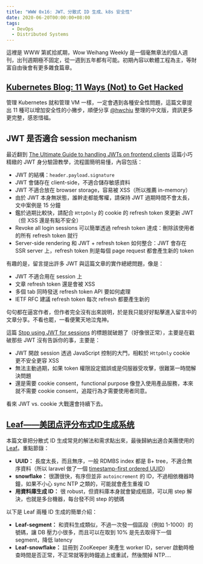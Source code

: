 ```yaml
---
title: "WWW 0x16: JWT、分散式 ID 生成、k8s 安全性"
date: 2020-06-20T00:00:00+08:00
tags:
  - DevOps
  - Distributed Systems
---
```


這裡是 WWW 第貳拾貳期，Wow Weihang Weekly 是一個毫無章法的個人週刊，出刊週期極不固定，從一週到五年都有可能。初期內容以軟體工程為主，等財富自由後會有更多雜食篇章。

## [Kubernetes Blog: 11 Ways (Not) to Get Hacked](https://kubernetes.io/blog/2018/07/18/11-ways-not-to-get-hacked/#11-run-a-service-mesh)

管理 Kubernetes 就和管理 VM 一樣，一定會遇到各種安全性問題，這篇文章提出 11 種可以增加安全性的小撇步，順便分享 [@hwchiu](https://www.hwchiu.com/k8s-security-11tips-i.html) 整理的中文版，資訊更多更完整，感恩惜福。

## JWT 是否適合 session mechanism

最近翻到 [The Ultimate Guide to handling JWTs on frontend clients](https://hasura.io/blog/best-practices-of-using-jwt-with-graphql/) 這篇小巧精緻的 JWT 身分驗證教學，流程圖簡明易懂，內容包括：

- JWT 的結構：`header.payload.signature`
- JWT 會儲存在 client-side，不適合儲存敏感資料
- JWT 不適合放在 browser storage，容易被 XSS（所以推薦 in-memory）
- 由於 JWT 本身無狀態，誰幹走都能奪權，請保持 JWT 過期時間不會太長，文中案例是 15 分鐘
- 鑑於過期比較快，請配合 `HttpOnly` 的 cookie 的 refresh token 來更新 JWT（但 XSS 還是有點不安全）
- Revoke all login sessions 可以簡單透過 refresh token 達成：刪除該使用者的所有 refresh token 就行
- Server-side rendering 和 JWT + refresh token 如何整合：JWT 會存在 SSR server 上，refresh token 則是每個 page request 都會產生新的 token

有趣的是，留言提出許多 JWT 與這篇文章的實作總總問題，像是：

- JWT 不適合用在 session 上
- 文章 refresh token 還是會被 XSS
- 多個 tab 同時發送 refresh token API 要如何處理
- IETF RFC 建議 refresh token 每次 refresh 都要產生新的

句句都在逼宮作者，但作者完全沒有出來說明，於是我只能好好點擊進入留言中的文章分享。不看也罷，一看便驚天地泣鬼神。

這篇 [Stop using JWT for sessions](http://cryto.net/~joepie91/blog/2016/06/13/stop-using-jwt-for-sessions/) 的標題就破題了（好像很正常），主要是在戳破那些 JWT 沒有告訴你的事，主要是：

- JWT 開啟 session 透過 JavaScript 控制的大門，相較於 `HttpOnly` cookie 更不安全更容 XSS
- 無法主動過期，如果 token 權限設定錯誤或是伺服器受攻擊，很難第一時間解決問題
- 還是需要 cookie consent，functional purpose  像登入使用產品服務，本來就不需要 cookie consent，追蹤行為才需要使用者同意。

看來 JWT vs. cookie 大戰還會持續下去。

## [Leaf——美团点评分布式ID生成系统](https://tech.meituan.com/2017/04/21/mt-leaf.html)

本篇文章把分散式 ID 生成常見的解法和需求點出來，最後歸納出適合美團使用的 [Leaf](https://github.com/Meituan-Dianping/Leaf)。重點節錄：

- **UUID：** 長度太長，而且無序，一般 RDMBS index 都是 B+ tree，不適合無序資料（所以 laravel 做了一個 [timestamp-first ordered UUID](https://itnext.io/laravel-the-mysterious-ordered-uuid-29e7500b4f8)）
- **snowflake：** 很讚很快，有序但並非 `autoincrement` 的 ID，不過相依機器時鐘，如果不小心 sync NTP 之類的，可能就會產生重複 ID
- **用資料庫生成 ID：** 很 robust，但資料庫本身就會變成瓶頸，可以用 step 解決，也就是多台機器，每台發不同 step 的號碼

以下是 Leaf 兩種 ID 生成的簡單介紹：

- **Leaf-segment：** 和資料生成類似，不過一次發一個區段（例如 1-1000）的號碼，讓 DB 壓力小很多，而且可以在取到 10% 是先去取得下一個 segment，降低 latency
- **Leaf-snowflake：** 註冊到 ZooKeeper 來產生 worker ID，server 啟動時檢查時間是否正常，不正常就等到時鐘追上或重試，然後關掉 NTP....

